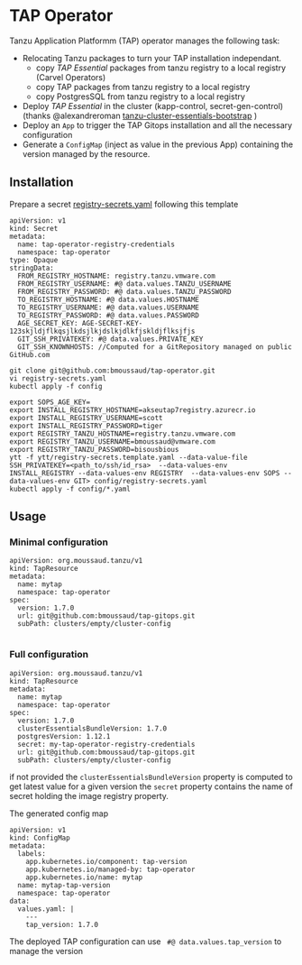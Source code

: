 # TAP Operator

Tanzu Application Platformm (TAP) operator manages the following task:

* Relocating Tanzu packages to turn your TAP installation independant.
    * copy _TAP Essential_ packages from tanzu registry to a local registry (Carvel Operators)
    * copy TAP packages from tanzu registry to a local registry
    * copy PostgresSQL from tanzu registry to a local registry
* Deploy _TAP Essential_ in the cluster (kapp-control, secret-gen-control) (thanks
  @alexandreroman [tanzu-cluster-essentials-bootstrap](https://github.com/alexandreroman/tanzu-cluster-essentials-bootstrap) )
* Deploy an `App` to trigger the TAP Gitops installation and all the necessary configuration
* Generate a `ConfigMap` (inject as value in the previous App) containing the version managed by the resource.

## Installation

Prepare a secret [registry-secrets.yaml](registry-secrets.yaml.template) following this template

```
apiVersion: v1
kind: Secret
metadata:
  name: tap-operator-registry-credentials
  namespace: tap-operator
type: Opaque
stringData:
  FROM_REGISTRY_HOSTNAME: registry.tanzu.vmware.com
  FROM_REGISTRY_USERNAME: #@ data.values.TANZU_USERNAME
  FROM_REGISTRY_PASSWORD: #@ data.values.TANZU_PASSWORD
  TO_REGISTRY_HOSTNAME: #@ data.values.HOSTNAME
  TO_REGISTRY_USERNAME: #@ data.values.USERNAME
  TO_REGISTRY_PASSWORD: #@ data.values.PASSWORD
  AGE_SECRET_KEY: AGE-SECRET-KEY-123skjldjflkqsjlkdsjlkjdslkjdlkfjskldjflksjfjs  
  GIT_SSH_PRIVATEKEY: #@ data.values.PRIVATE_KEY
  GIT_SSH_KNOWNHOSTS: //Computed for a GitRepository managed on public GitHub.com
```

```
git clone git@github.com:bmoussaud/tap-operator.git
vi registry-secrets.yaml
kubectl apply -f config  
```

```
export SOPS_AGE_KEY=
export INSTALL_REGISTRY_HOSTNAME=akseutap7registry.azurecr.io
export INSTALL_REGISTRY_USERNAME=scott
export INSTALL_REGISTRY_PASSWORD=tiger
export REGISTRY_TANZU_HOSTNAME=registry.tanzu.vmware.com
export REGISTRY_TANZU_USERNAME=bmoussaud@vmware.com
export REGISTRY_TANZU_PASSWORD=bisousbious
ytt -f ytt/registry-secrets.template.yaml --data-value-file SSH_PRIVATEKEY=<path_to/ssh/id_rsa>  --data-values-env INSTALL_REGISTRY --data-values-env REGISTRY  --data-values-env SOPS --data-values-env GIT> config/registry-secrets.yaml
kubectl apply -f config/*.yaml
```

## Usage

### Minimal configuration

``````
apiVersion: org.moussaud.tanzu/v1
kind: TapResource
metadata:
  name: mytap
  namespace: tap-operator
spec:
  version: 1.7.0  
  url: git@github.com:bmoussaud/tap-gitops.git
  subPath: clusters/empty/cluster-config
  
``````

### Full configuration

``````
apiVersion: org.moussaud.tanzu/v1
kind: TapResource
metadata:
  name: mytap
  namespace: tap-operator
spec:
  version: 1.7.0
  clusterEssentialsBundleVersion: 1.7.0
  postgresVersion: 1.12.1
  secret: my-tap-operator-registry-credentials
  url: git@github.com:bmoussaud/tap-gitops.git
  subPath: clusters/empty/cluster-config
``````

if not provided the `clusterEssentialsBundleVersion` property is computed to get latest value for a given version
the `secret` property contains the name of secret holding the image registry property.

The generated config map

```
apiVersion: v1
kind: ConfigMap
metadata:
  labels:
    app.kubernetes.io/component: tap-version
    app.kubernetes.io/managed-by: tap-operator
    app.kubernetes.io/name: mytap
  name: mytap-tap-version
  namespace: tap-operator
data:
  values.yaml: |
    ---
    tap_version: 1.7.0 
```

The deployed TAP configuration can use ` #@ data.values.tap_version` to manage the version